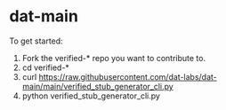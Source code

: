 # dat-main
To get started:
1. Fork the verified-* repo you want to contribute to.
2. cd verified-*
3. curl https://raw.githubusercontent.com/dat-labs/dat-main/main/verified_stub_generator_cli.py
4. python verified_stub_generator_cli.py

